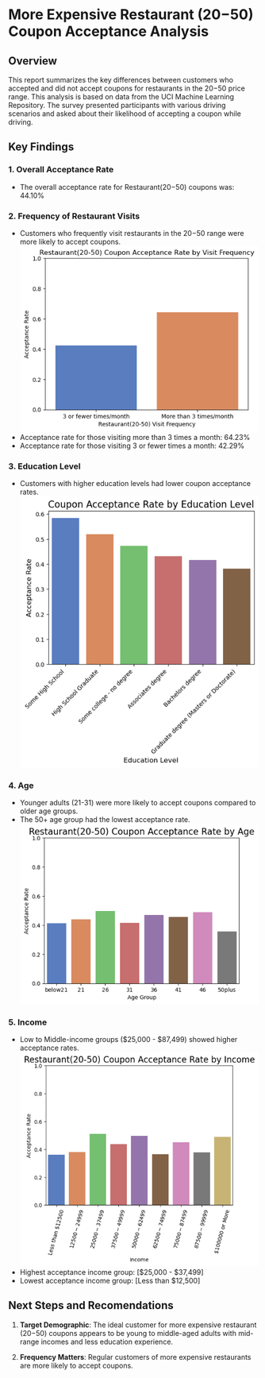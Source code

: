 # More Expensive Restaurant ($20-$50) Coupon Acceptance Analysis
## Overview
This report summarizes the key differences between customers who accepted and did not accept coupons for restaurants in the $20-$50 price range. This analysis is based on data from the UCI Machine Learning Repository. The survey presented participants with various driving scenarios and asked about their likelihood of accepting a coupon while driving.

## Key Findings
### 1. Overall Acceptance Rate
- The overall acceptance rate for Restaurant($20-$50) coupons was: 44.10%
### 2. Frequency of Restaurant Visits
- Customers who frequently visit restaurants in the $20-$50 range were more likely to accept coupons.
![Acceptance Rates by Frequency](images/restaurant20to50_acceptance_by_frequency.png)
- Acceptance rate for those visiting more than 3 times a month: 64.23%
- Acceptance rate for those visiting 3 or fewer times a month: 42.29%
### 3. Education Level
- Customers with higher education levels had lower coupon acceptance rates.
![Acceptance Rates by Education](images/restaurant20to50_education_acceptance_rate.png)
### 4. Age
- Younger adults (21-31) were more likely to accept coupons compared to older age groups. 
- The 50+ age group had the lowest acceptance rate.
![Acceptance Rates by Age](images/restaurant20to50_acceptance_by_age.png)
### 5. Income
- Low to Middle-income groups ($25,000 - $87,499) showed higher acceptance rates.
![Acceptance Rates by Income](images/restaurant20to50_acceptance_by_income.png)
- Highest acceptance income group: [$25,000 - $37,499]
- Lowest acceptance income group: [Less than $12,500]

## Next Steps and Recomendations

1. **Target Demographic**: The ideal customer for more expensive restaurant ($20-$50) coupons appears to be young to middle-aged adults with mid-range incomes and less education experience.

2. **Frequency Matters**: Regular customers of more expensive restaurants are more likely to accept coupons.